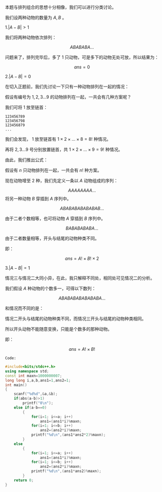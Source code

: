 本题与排列组合的思想十分相像，我们可以进行分类讨论。

我们设两种动物的数量为 $A,B$ 。

$1.|A-B|>1$

我们将两种动物依次排列：

$$ABABABA...$$

问题来了，排列完毕后，多了 $1$ 只动物，可是多下的动物无处可放，所以结果为：

$$ans=0$$

$2.|A-B|=0$

在切入正题前，我们先讨论一下只有一种动物排列在一起的情况：

假设有编号为 $1,2,3...9$ 的动物排列在一起，一共会有几种方案呢？   

我们可将 $1$ 放至链首：

```
123456789
123456798
123456879
...
```
我们会发现， $1$ 放至链首有 $1 \times 2 \times ...  \times 8=8!$ 种情况。

再将 $2,3...9$ 号分别放置链首，共 $1 \times 2 \times ...  \times 9=9!$ 种情况。

由此，我们推出公式：

假设有 $n$ 只动物排列在一起，一共会有 $n!$ 种方案。

现在动物增至 $2$ 种，我们先定义一条以 $A$ 动物组成的序列：

$$AAAAAAAA...$$
将另一种动物 $B$ 穿插到 $A$ 序列中。

$$ABABABABABABAB...$$

由于二者个数相等，也可将动物 $A$ 穿插到 $B$ 序列中。

$$BABABABABA...$$

由于二者数量相等，开头与结尾的动物种类不同。

即：

$$ans=A! \times B!  \times 2$$

$3.|A-B|=1$

情况三与情况二大同小异，在此，我只解释不同处，相同处可见情况二的分析。

我们假设 $A$ 种动物的个数多一，可得以下数列：

$$ABABABABABABABA...$$

和情况而不同的是：

情况二开头与结尾的动物种类不同，而情况三开头与结尾的动物种类相同。

所以开头动物不能随意变换，只能是个数多的那种动物。

即：

$$ans=A! \times B!$$

$\texttt{Code:}$
```cpp
#include<bits/stdc++.h>
using namespace std;
const int maxn=1000000007;
long long i,a,b,ans1=1,ans2=1;
int main()
{
	scanf("%d%d",&a,&b);
	if(abs(a-b)>1)
		printf("0\n");
	else if(a-b==0)
		{
			for(i=1; i<=a; i++)
				ans1=(ans1*i)%maxn;
			for(i=1; i<=b; i++)
				ans2=(ans2*i)%maxn;
			printf("%d\n",(ans1*ans2*2)%maxn);
		}
	else
		{
			for(i=1; i<=a; i++)
				ans1=(ans1*i)%maxn;
			for(i=1; i<=b; i++)
				ans2=(ans2*i)%maxn;
			printf("%d\n",(ans1*ans2)%maxn);
		}
	return 0;
}
```
